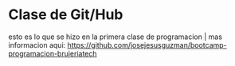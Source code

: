 # Clase de Git/Hub
 esto es lo que se hizo en la primera clase de programacion | mas informacion aqui: https://github.com/josejesusguzman/bootcamp-programacion-brujeriatech
